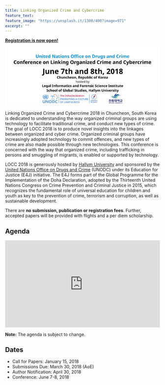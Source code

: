 ```yaml
---
title: Linking Organized Crime and Cybercrime
feature_text:
feature_image: "https://unsplash.it/1300/400?image=971"
excerpt: ""
---
```


**[Registration is now open!](https://docs.google.com/forms/d/e/1FAIpQLSfBJN7sDZD0UoHxs7N06fIFm_LDOYAWwNUXdz5G3u-0ZdwQtg/viewform?usp=sf_link)**

<img src="/assets/LOCCConferenceBannerWeb.jpg" />

Linking Organized Crime and Cybercrime 2018 in Chuncheon, South Korea is dedicated to understanding the way organized criminal groups are using technology to facilitate traditional crime, and conduct new types of crime. The goal of LOCC 2018 is to produce novel insights into the linkages between organized and cyber crime. Organized criminal groups have increasingly adopted technology to commit offences, and new types of crime are also made possible through new technologies. This conference is concerned with the way that organized crime, including trafficking in persons and smuggling of migrants, is enabled or supported by technology.

LOCC 2018 is generously hosted by [Hallym University](https://cis.hallym.ac.kr) and  sponsored by the [United Nations Office on Drugs and Crime](https://unodc.org) (UNODC) under its Education for Justice (E4J) initiative. The E4J forms part of the Global Programme for the Implementation of the Doha Declaration,  adopted by the Thirteenth United Nations Congress on Crime Prevention and Criminal Justice in 2015, which recognizes the fundamental role of universal education for children and youth as key to the prevention of crime, terrorism and corruption, as well as sustainable development.

There are **no submission, publication or registration fees**. Further, accepted papers
will be provided with flights and a per diem scholarship.

## Agenda
<style>.embed-container { position: relative; padding-bottom: 56.25%; height: 0; overflow: hidden; max-width: 100%; } .embed-container iframe, .embed-container object, .embed-container embed { position: absolute; top: 0; left: 0; width: 100%; height: 100%; }</style><div class='embed-container'><iframe src='https://docs.google.com/spreadsheets/d/e/2PACX-1vSotOQNa5fZ3-jntiwyoTDU9uRwddsI4PiOE_9z-8cY690w4gm4vcSM35VIsqB8w6t6w7PGM7eUh0o6/pubhtml?gid=0&amp;single=true&amp;widget=true&amp;headers=false' style='border:0'></iframe></div>

**Note:** The agenda is subject to change.

## Dates
* Call for Papers: January 15, 2018
* Submissions Due: March 30, 2018 (AoE)
* Author Notification: April 30, 2018
* Conference: June 7-8, 2018
